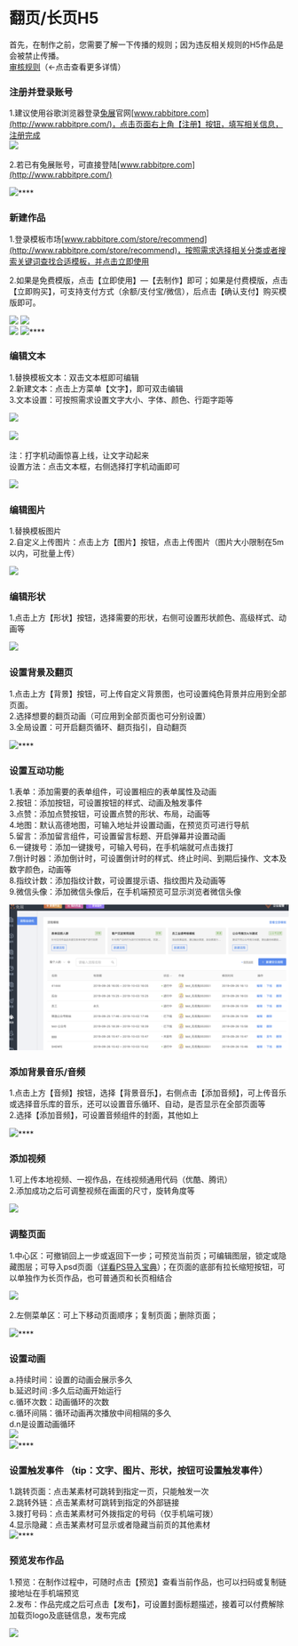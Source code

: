 # 翻页/长页H5

首先，在制作之前，您需要了解一下传播的规则；因为违反相关规则的H5作品是会被禁止传播。  
[审核规则](http://bbs.rabbitpre.com/forum.php?mod=viewthread&tid=833)（←点击查看更多详情）  


### **注册并登录账号**

1.建议使用谷歌浏览器登录[兔展](http://www.rabbitpre.com/)官网[www.rabbitpre.com](http://www.rabbitpre.com/)，点击页面右上角【注册】按钮，填写相关信息，注册完成  
![](http://bbscdn.rabbitpre.com/data/attachment/forum/201801/25/154422nzvcer2rpp7p2c6l.jpg)  


2.若已有兔展账号，可直接登陆[www.rabbitpre.com](http://www.rabbitpre.com/)  
  
![](http://bbscdn.rabbitpre.com/data/attachment/forum/201801/25/154422hksuyk5rz59ni4mu.png)\*\*\*\*

### **新建作品** 

1.登录模板市场[www.rabbitpre.com/store/recommend](http://www.rabbitpre.com/store/recommend)，按照需求选择相关分类或者搜索关键词查找合适模板，并点击立即使用

2.如果是免费模版，点击【立即使用】—【去制作】即可；如果是付费模版，点击【立即购买】，可支持支付方式（余额/支付宝/微信），后点击【确认支付】购买模版即可。  
  
  
![](http://bbscdn.rabbitpre.com/data/attachment/forum/201801/25/154423nccqqcbchb3hej2z.png) ![](http://bbscdn.rabbitpre.com/data/attachment/forum/201801/25/154426xa9i8t66d080pp8i.png)  
![](http://bbscdn.rabbitpre.com/data/attachment/forum/201801/25/154425wrur339rlqqrruw3.png) ![](http://bbscdn.rabbitpre.com/data/attachment/forum/201801/25/154426s3odnje5e2dpfj3j.png)\*\*\*\*

### **编辑文本**

1.替换模板文本：双击文本框即可编辑  
2.新建文本：点击上方菜单【文字】，即可双击编辑  
3.文本设置：可按照需求设置文字大小、字体、颜色、行距字距等  
  
![](http://bbscdn.rabbitpre.com/data/attachment/forum/201801/25/154427yo8wch9awahowdht.png)  
  
![](http://bbscdn.rabbitpre.com/data/attachment/forum/201801/25/154427xxc1999y9pqga9bg.png)  
  
注：打字机动画惊喜上线，让文字动起来  
设置方法：点击文本框，右侧选择打字机动画即可  
  
![](http://bbscdn.rabbitpre.com/data/attachment/forum/201809/30/153506gm4gxg54tv1tdza5.png)  


### **编辑图片**

1.替换模板图片  
2.自定义上传图片：点击上方【图片】按钮，点击上传图片（图片大小限制在5m以内，可批量上传）  
  
![](http://bbscdn.rabbitpre.com/data/attachment/forum/201801/25/154427ln4w47s1f7t15zff.png)  


### **编辑形状**

1.点击上方【形状】按钮，选择需要的形状，右侧可设置形状颜色、高级样式、动画等  
  
![](http://bbscdn.rabbitpre.com/data/attachment/forum/201801/25/154427galqlkyqlllal3lo.png)  


### **设置背景及翻页**

1.点击上方【背景】按钮，可上传自定义背景图，也可设置纯色背景并应用到全部页面。  
2.选择想要的翻页动画（可应用到全部页面也可分别设置）  
3.全局设置：可开启翻页循环、翻页指引，自动翻页  
  
![](http://bbscdn.rabbitpre.com/data/attachment/forum/201801/25/154428sdsd3boio3bo9ydi.png)\*\*\*\*

### **设置互动功能**

1.表单：添加需要的表单组件，可设置相应的表单属性及动画  
2.按钮：添加按钮，可设置按钮的样式、动画及触发事件  
3.点赞：添加点赞按钮，可设置点赞的形状、布局，动画等  
4.地图：默认高德地图，可输入地址并设置动画，在预览页可进行导航  
5.留言：添加留言组件，可设置留言标题、开启弹幕并设置动画  
6.一键拨号：添加一键拨号，可输入号码，在手机端就可点击拨打  
7.倒计时器：添加倒计时，可设置倒计时的样式、终止时间、到期后操作、文本及数字颜色，动画等  
8.指纹计数：添加指纹计数，可设置提示语、指纹图片及动画等  
9.微信头像：添加微信头像后，在手机端预览可显示浏览者微信头像

![](../.gitbook/assets/image%20%28282%29.png)

### **添加背景音乐/音频**

1.点击上方【音频】按钮，选择【背景音乐】，右侧点击【添加音频】，可上传音乐或选择音乐库的音乐，还可以设置音乐循环、自动，是否显示在全部页面等  
2.选择【添加音频】，可设置音频组件的封面，其他如上  
  
![](http://bbscdn.rabbitpre.com/data/attachment/forum/201801/25/154428o4381kcvqblzbzrm.png)\*\*\*\*

### **添加视频**

1.可上传本地视频、一视作品，在线视频通用代码（优酷、腾讯）  
2.添加成功之后可调整视频在画面的尺寸，旋转角度等  
  
![](http://bbscdn.rabbitpre.com/data/attachment/forum/201809/30/161937q8kfk5r82sksv2dy.png)  


### **调整页面**

1.中心区：可撤销回上一步或返回下一步；可预览当前页；可编辑图层，锁定或隐藏图层；可导入psd页面（[详看PS导入宝典](http://bbs.rabbitpre.com/forum.php?mod=viewthread&tid=2134)）；在页面的底部有拉长缩短按钮，可以单独作为长页作品，也可普通页和长页相结合  
  
![](http://bbscdn.rabbitpre.com/data/attachment/forum/201803/22/154248idg66cdcr7gfcazc.png)

2.左侧菜单区：可上下移动页面顺序；复制页面；删除页面；  
  
![](http://bbscdn.rabbitpre.com/data/attachment/forum/201801/25/173222tf1i3c3frz13z7if.png)\*\*\*\*

### **设置动画**

a.持续时间：设置的动画会展示多久  
b.延迟时间 :多久后动画开始运行  
c.循环次数：动画循环的次数  
c.循环间隔：循环动画再次播放中间相隔的多久  
d.n是设置动画循环  
![](http://bbscdn.rabbitpre.com/data/attachment/forum/201801/25/172007kiveo0319i0jo0ii.png)  
![](http://bbscdn.rabbitpre.com/data/attachment/forum/201803/22/154632w3tq9q5q3wjdqbqd.png)\*\*\*\*

### **设置触发事件 （tip：文字、图片、形状，按钮可设置触发事件）**

1.跳转页面：点击某素材可跳转到指定一页，只能触发一次  
2.跳转外链：点击某素材可跳转到指定的外部链接  
3.拨打号码：点击某素材可外拨指定的号码（仅手机端可拨）  
4.显示隐藏：点击某素材可显示或者隐藏当前页的其他素材  
![](http://bbscdn.rabbitpre.com/data/attachment/forum/201803/22/155252gyxjlqynthxypokx.png)\*\*\*\*

### **预览发布作品**

1.预览：在制作过程中，可随时点击【预览】查看当前作品，也可以扫码或复制链接地址在手机端预览  
2.发布：作品完成之后可点击【发布】，可设置封面标题描述，接着可以付费解除加载页logo及底链信息，发布完成  
  
![](http://bbscdn.rabbitpre.com/data/attachment/forum/201801/25/171612nr73k8rmk99hz2oz.png)  
  


